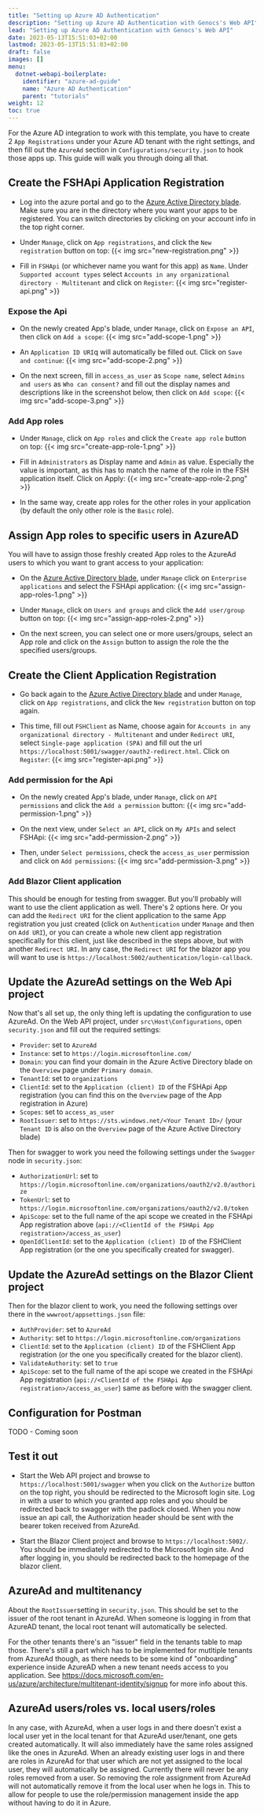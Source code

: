 ```yaml
---
title: "Setting up Azure AD Authentication"
description: "Setting up Azure AD Authentication with Genocs's Web API"
lead: "Setting up Azure AD Authentication with Genocs's Web API"
date: 2023-05-13T15:51:03+02:00
lastmod: 2023-05-13T15:51:03+02:00
draft: false
images: []
menu:
  dotnet-webapi-boilerplate:
    identifier: "azure-ad-guide"
    name: "Azure AD Authentication"
    parent: "tutorials"
weight: 12
toc: true
---
```


For the Azure AD integration to work with this template, you have to create 2 `App Registrations` under your Azure AD tenant with the right settings, and then fill out the `AzureAd` section in `Configurations/security.json` to hook those apps up. This guide will walk you through doing all that.

## Create the FSHApi Application Registration

* Log into the azure portal and go to the [Azure Active Directory blade](https://portal.azure.com/#blade/Microsoft_AAD_IAM/ActiveDirectoryMenuBlade). Make sure you are in the directory where you want your apps to be registered. You can switch directories by clicking on your account info in the top right corner.

* Under `Manage`, click on `App registrations`, and click the `New registration` button on top:
{{< img src="new-registration.png" >}}

* Fill in `FSHApi` (or whichever name you want for this app) as `Name`. Under `Supported account types` select `Accounts in any organizational directory - Multitenant` and click on `Register`:
{{< img src="register-api.png" >}}

### Expose the Api

* On the newly created App's blade, under `Manage`, click on `Expose an API`, then click on `Add a scope`:
{{< img src="add-scope-1.png" >}}

* An `Application ID URI`q will automatically be filled out. Click on `Save and continue`:
{{< img src="add-scope-2.png" >}}

* On the next screen, fill in `access_as_user` as `Scope name`, select `Admins and users` as `Who can consent?` and fill out the display names and descriptions like in the screenshot below, then click on `Add scope`:
{{< img src="add-scope-3.png" >}}

### Add App roles

* Under `Manage`, click on `App roles` and click the `Create app role` button on top:
{{< img src="create-app-role-1.png" >}}

* Fill in `Administrators` as Display name and `Admin` as value. Especially the value is important, as this has to match the name of the role in the FSH application itself. Click on Apply:
{{< img src="create-app-role-2.png" >}}

* In the same way, create app roles for the other roles in your application (by default the only other role is the `Basic` role).

## Assign App roles to specific users in AzureAD

You will have to assign those freshly created App roles to the AzureAd users to which you want to grant access to your application:

* On the [Azure Active Directory blade](https://portal.azure.com/#blade/Microsoft_AAD_IAM/ActiveDirectoryMenuBlade), under `Manage` click on `Enterprise applications` and select the FSHApi application:
{{< img src="assign-app-roles-1.png" >}}

* Under `Manage`, click on `Users and groups` and click the `Add user/group` button on top:
{{< img src="assign-app-roles-2.png" >}}

* On the next screen, you can select one or more users/groups, select an App role and click on the `Assign` button to assign the role the the specified users/groups.

## Create the Client Application Registration

* Go back again to the [Azure Active Directory blade](https://portal.azure.com/#blade/Microsoft_AAD_IAM/ActiveDirectoryMenuBlade) and under `Manage`, click on `App registrations`, and click the `New registration` button on top again.

* This time, fill out `FSHClient` as Name, choose again for `Accounts in any organizational directory - Multitenant` and under `Redirect URI`, select `Single-page application (SPA)` and fill out the url `https://localhost:5001/swagger/oauth2-redirect.html`. Click on `Register`:
{{< img src="register-api.png" >}}

### Add permission for the Api

* On the newly created App's blade, under `Manage`, click on `API permissions` and click the `Add a permission` button:
{{< img src="add-permission-1.png" >}}

* On the next view, under `Select an API`, click on `My APIs` and select FSHApi:
{{< img src="add-permission-2.png" >}}

* Then, under `Select permissions`, check the `access_as_user` permission and click on `Add permissions`:
{{< img src="add-permission-3.png" >}}

### Add Blazor Client application

This should be enough for testing from swagger. But you'll probably will want to use the client application as well. There's 2 options here. Or you can add the `Redirect URI` for the client application to the same App registration you just created (click on `Authentication` under `Manage` and then on `Add URI`), or you can create a whole new client app registration specifically for this client, just like described in the steps above, but with another `Redirect URI`. In any case, the `Redirect URI` for the blazor app you will want to use is `https://localhost:5002/authentication/login-callback`.

## Update the AzureAd settings on the Web Api project

Now that's all set up, the only thing left is updating the configuration to use AzureAd.
On the Web API project, under `src\Host\Configurations`, open `security.json` and fill out the required settings:

* `Provider`: set to `AzureAd`
* `Instance`: set to `https://login.microsoftonline.com/`
* `Domain`: you can find your domain in the Azure Active Directory blade on the `Overview` page under `Primary domain`.
* `TenantId`: set to `organizations`
* `ClientId`: set to the `Application (client) ID` of the FSHApi App registration (you can find this on the `Overview` page of the App registration in Azure)
* `Scopes`: set to `access_as_user`
* `RootIssuer`: set to `https://sts.windows.net/<Your Tenant ID>/` (your `Tenant ID` is also on the `Overview` page of the Azure Active Directory blade)

Then for swagger to work you need the following settings under the `Swagger` node in `security.json`:

* `AuthorizationUrl`: set to `https://login.microsoftonline.com/organizations/oauth2/v2.0/authorize`
* `TokenUrl`: set to `https://login.microsoftonline.com/organizations/oauth2/v2.0/token`
* `ApiScope`: set to the full name of the api scope we created in the FSHApi App registration above (`api://<ClientId of the FSHApi App registration>/access_as_user`)
* `OpenIdClientId`: set to the `Application (client) ID` of the FSHClient App registration (or the one you specifically created for swagger).

## Update the AzureAd settings on the Blazor Client project

Then for the blazor client to work, you need the following settings over there in the `wwwroot/appsettings.json` file:

* `AuthProvider`: set to `AzureAd`
* `Authority`: set to `https://login.microsoftonline.com/organizations`
* `ClientId`: set to the `Application (client) ID` of the FSHClient App registration (or the one you specifically created for the blazor client).
* `ValidateAuthority`: set to `true`
* `ApiScope`: set to the full name of the api scope we created in the FSHApi App registration (`api://<ClientId of the FSHApi App registration>/access_as_user`) same as before with the swagger client.

## Configuration for Postman

TODO - Coming soon

## Test it out

* Start the Web API project and browse to `https://localhost:5001/swagger` when you click on the `Authorize` button on the top right, you should be redirected to the Microsoft login site. Log in with a user to which you granted app roles and you should be redirected back to swagger with the padlock closed. When you now issue an api call, the Authorization header should be sent with the bearer token received from AzureAd.

* Start the Blazor Client project and browse to `https://localhost:5002/`. You should be immediately redirected to the Microsoft login site. And after logging in, you should be redirected back to the homepage of the blazor client.

## AzureAd and multitenancy

About the `RootIssuer`setting in `security.json`. This should be set to the issuer of the root tenant in AzureAd. When someone is logging in from that AzureAD tenant, the local root tenant will automatically be selected.

For the other tenants there's an "issuer" field in the tenants table to map those. There's still a part which has to be implemented for mutltiple tenants from AzureAd though, as there needs to be some kind of "onboarding" experience inside AzureAD when a new tenant needs access to you application. See https://docs.microsoft.com/en-us/azure/architecture/multitenant-identity/signup for more info about this.

## AzureAd users/roles vs. local users/roles

In any case, with AzureAd, when a user logs in and there doesn't exist a local user yet in the local tenant for that AzureAd user/tenant, one gets created automatically. It will also immediately have the same roles assigned like the ones in AzureAd. When an already existing user logs in and there are roles in AzureAd for that user which are not yet assigned to the local user, they will automatically be assigned. Currently there will never be any roles removed from a user. So removing the role assignment from AzureAd will not automatically remove it from the local user when he logs in. This to allow for people to use the role/permission management inside the app without having to do it in Azure.
